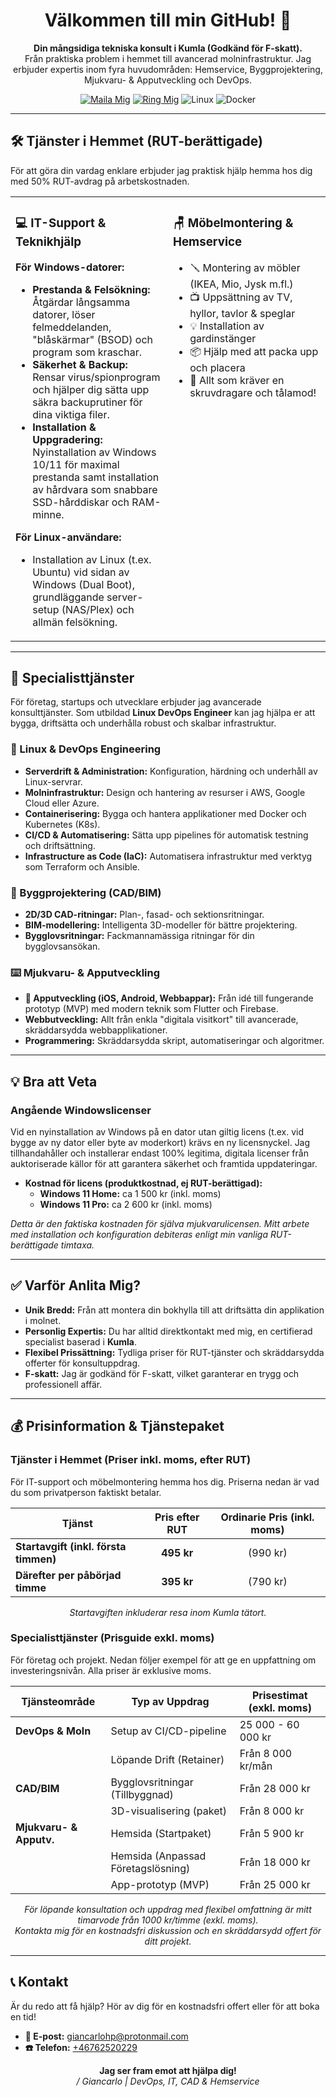<h1 align="center">Välkommen till min GitHub! 👋</h1>
<p align="center">
  <strong>Din mångsidiga tekniska konsult i Kumla (Godkänd för F-skatt).</strong><br />
  Från praktiska problem i hemmet till avancerad molninfrastruktur. Jag erbjuder expertis inom fyra huvudområden: Hemservice, Byggprojektering, Mjukvaru- & Apputveckling och DevOps.
</p>

<p align="center">
  <a href="mailto:giancarlohp@protonmail.com"><img src="https://img.shields.io/badge/Maila%20Mig-%23D14836?style=for-the-badge&logo=gmail&logoColor=white" alt="Maila Mig"></a>
  <a href="tel:+46762520229"><img src="https://img.shields.io/badge/Ring%20Mig-%2334A853?style=for-the-badge&logo=samsung-messages&logoColor=white" alt="Ring Mig"></a>
  <img src="https://img.shields.io/badge/Linux-%23000000?style=for-the-badge&logo=linux&logoColor=white" alt="Linux">
  <img src="https://img.shields.io/badge/Docker-%232496ED?style=for-the-badge&logo=docker&logoColor=white" alt="Docker">
</p>

---

## 🛠️ Tjänster i Hemmet (RUT-berättigade)

För att göra din vardag enklare erbjuder jag praktisk hjälp hemma hos dig med 50% RUT-avdrag på arbetskostnaden.

<table>
  <tr>
    <td width="50%" valign="top">
      <h3>💻 IT-Support & Teknikhjälp</h3>
      <p><strong>För Windows-datorer:</strong></p>
      <ul>
        <li><strong>Prestanda & Felsökning:</strong> Åtgärdar långsamma datorer, löser felmeddelanden, "blåskärmar" (BSOD) och program som kraschar.</li>
        <li><strong>Säkerhet & Backup:</strong> Rensar virus/spionprogram och hjälper dig sätta upp säkra backuprutiner för dina viktiga filer.</li>
        <li><strong>Installation & Uppgradering:</strong> Nyinstallation av Windows 10/11 för maximal prestanda samt installation av hårdvara som snabbare SSD-hårddiskar och RAM-minne.</li>
      </ul>
      <p><strong>För Linux-användare:</strong></p>
       <ul>
        <li>Installation av Linux (t.ex. Ubuntu) vid sidan av Windows (Dual Boot), grundläggande server-setup (NAS/Plex) och allmän felsökning.</li>
      </ul>
    </td>
    <td width="50%" valign="top">
      <h3>🪑 Möbelmontering & Hemservice</h3>
      <ul>
        <li>🪛 Montering av möbler (IKEA, Mio, Jysk m.fl.)</li>
        <li>📺 Uppsättning av TV, hyllor, tavlor & speglar</li>
        <li>💡 Installation av gardinstänger</li>
        <li>📦 Hjälp med att packa upp och placera</li>
        <li>🔩 Allt som kräver en skruvdragare och tålamod!</li>
      </ul>
    </td>
  </tr>
</table>

---

## 🚀 Specialisttjänster

För företag, startups och utvecklare erbjuder jag avancerade konsulttjänster. Som utbildad **Linux DevOps Engineer** kan jag hjälpa er att bygga, driftsätta och underhålla robust och skalbar infrastruktur.

### 🐧 Linux & DevOps Engineering
- **Serverdrift & Administration:** Konfiguration, härdning och underhåll av Linux-servrar.
- **Molninfrastruktur:** Design och hantering av resurser i AWS, Google Cloud eller Azure.
- **Containerisering:** Bygga och hantera applikationer med Docker och Kubernetes (K8s).
- **CI/CD & Automatisering:** Sätta upp pipelines för automatisk testning och driftsättning.
- **Infrastructure as Code (IaC):** Automatisera infrastruktur med verktyg som Terraform och Ansible.

### 📐 Byggprojektering (CAD/BIM)
- **2D/3D CAD-ritningar:** Plan-, fasad- och sektionsritningar.
- **BIM-modellering:** Intelligenta 3D-modeller för bättre projektering.
- **Bygglovsritningar:** Fackmannamässiga ritningar för din bygglovsansökan.

### ⌨️ Mjukvaru- & Apputveckling
- **📱 Apputveckling (iOS, Android, Webbappar):** Från idé till fungerande prototyp (MVP) med modern teknik som Flutter och Firebase.
- **Webbutveckling:** Allt från enkla "digitala visitkort" till avancerade, skräddarsydda webbapplikationer.
- **Programmering:** Skräddarsydda skript, automatiseringar och algoritmer.

---

## 💡 Bra att Veta

### Angående Windowslicenser
Vid en nyinstallation av Windows på en dator utan giltig licens (t.ex. vid bygge av ny dator eller byte av moderkort) krävs en ny licensnyckel. Jag tillhandahåller och installerar endast 100% legitima, digitala licenser från auktoriserade källor för att garantera säkerhet och framtida uppdateringar.

* **Kostnad för licens (produktkostnad, ej RUT-berättigad):**
    * **Windows 11 Home:** ca 1 500 kr (inkl. moms)
    * **Windows 11 Pro:** ca 2 600 kr (inkl. moms)

*Detta är den faktiska kostnaden för själva mjukvarulicensen. Mitt arbete med installation och konfiguration debiteras enligt min vanliga RUT-berättigade timtaxa.*

---

## ✅ Varför Anlita Mig?
* **Unik Bredd:** Från att montera din bokhylla till att driftsätta din applikation i molnet.
* **Personlig Expertis:** Du har alltid direktkontakt med mig, en certifierad specialist baserad i **Kumla**.
* **Flexibel Prissättning:** Tydliga priser för RUT-tjänster och skräddarsydda offerter för konsultuppdrag.
* **F-skatt:** Jag är godkänd för F-skatt, vilket garanterar en trygg och professionell affär.

---

## 💰 Prisinformation & Tjänstepaket

### Tjänster i Hemmet (Priser inkl. moms, efter RUT)
För IT-support och möbelmontering hemma hos dig. Priserna nedan är vad du som privatperson faktiskt betalar.

| Tjänst                               | Pris efter RUT | Ordinarie Pris (inkl. moms) |
| ------------------------------------ | :------------: | :-------------------------: |
| **Startavgift (inkl. första timmen)** |  **495 kr** |          (990 kr)           |
| **Därefter per påbörjad timme** |  **395 kr** |          (790 kr)           |

<p align="center">
  <i>Startavgiften inkluderar resa inom Kumla tätort.</i>
</p>

### Specialisttjänster (Prisguide exkl. moms)
För företag och projekt. Nedan följer exempel för att ge en uppfattning om investeringsnivån. Alla priser är exklusive moms.

| Tjänsteområde         | Typ av Uppdrag                     | Prisestimat (exkl. moms)         |
| --------------------- | ---------------------------------- | -------------------------------- |
| **DevOps & Moln** | Setup av CI/CD-pipeline            | 25 000 - 60 000 kr               |
|                       | Löpande Drift (Retainer)           | Från 8 000 kr/mån                |
| **CAD/BIM** | Bygglovsritningar (Tillbyggnad)    | Från 28 000 kr                   |
|                       | 3D-visualisering (paket)           | Från 8 000 kr                    |
| **Mjukvaru- & Apputv.**| Hemsida (Startpaket)             | Från 5 900 kr                    |
|                       | Hemsida (Anpassad Företagslösning) | Från 18 000 kr                   |
|                       | App-prototyp (MVP)                 | Från 25 000 kr                   |


<p align="center">
  <i>För löpande konsultation och uppdrag med flexibel omfattning är mitt timarvode från 1000 kr/timme (exkl. moms).<br>Kontakta mig för en kostnadsfri diskussion och en skräddarsydd offert för ditt projekt.</i>
</p>

---

## 📞 Kontakt

Är du redo att få hjälp? Hör av dig för en kostnadsfri offert eller för att boka en tid!

* **📧 E-post:** [giancarlohp@protonmail.com](mailto:giancarlohp@protonmail.com)
* **☎️ Telefon:** [+46762520229](tel:+46762520229)

<p align="center">
  <strong>Jag ser fram emot att hjälpa dig!</strong><br>
  <em>/ Giancarlo | DevOps, IT, CAD & Hemservice</em>
</p>
